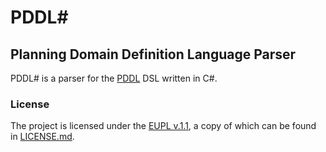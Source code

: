 PDDL#
=====

## Planning Domain Definition Language Parser 

PDDL# is a parser for the [PDDL](http://en.wikipedia.org/wiki/Planning_Domain_Definition_Language) DSL written in C#.


### License

The project is licensed under the [EUPL v.1.1](https://joinup.ec.europa.eu/software/page/eupl/licence-eupl), a copy of which can be found in [LICENSE.md](LICENSE.md).